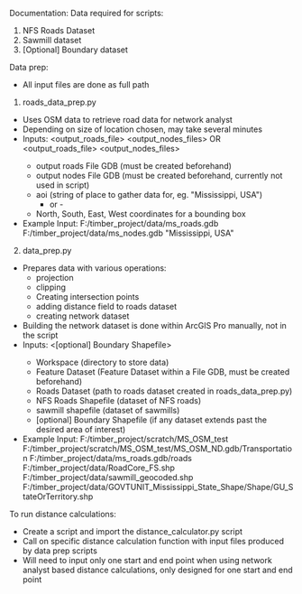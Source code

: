Documentation:
Data required for scripts:
1. NFS Roads Dataset
2. Sawmill dataset
3. [Optional] Boundary dataset

Data prep:
- All input files are done as full path
1. roads_data_prep.py
  - Uses OSM data to retrieve road data for network analyst
  - Depending on size of location chosen, may take several minutes
  - Inputs: <output_roads_file> <output_nodes_files> <aoi>   OR    <output_roads_file> <output_nodes_files> <north> <south> <east> <west>
      - output roads File GDB (must be created beforehand)
      - output nodes File GDB (must be created beforehand, currently not used in script)
      - aoi (string of place to gather data for, eg. "Mississippi, USA")
        - or -
      - North, South, East, West coordinates for a bounding box
  - Example Input:
      F:/timber_project/data/ms_roads.gdb
      F:/timber_project/data/ms_nodes.gdb
      "Mississippi, USA"

2. data_prep.py
  - Prepares data with various operations:
      - projection
      - clipping
      - Creating intersection points
      - adding distance field to roads dataset
      - creating network dataset
  - Building the network dataset is done within ArcGIS Pro manually, not in the script
  - Inputs: <Workspace> <Feature Dataset> <Roads Dataset> <NFS Roads Shapefile> <sawmill shapefile> <[optional] Boundary Shapefile>
      - Workspace (directory to store data)
      - Feature Dataset (Feature Dataset within a File GDB, must be created beforehand)
      - Roads Dataset (path to roads dataset created in roads_data_prep.py)
      - NFS Roads Shapefile (dataset of NFS roads)
      - sawmill shapefile (dataset of sawmills)
      - [optional] Boundary Shapefile (if any dataset extends past the desired area of interest)
  - Example Input:
      F:/timber_project/scratch/MS_OSM_test
      F:/timber_project/scratch/MS_OSM_test/MS_OSM_ND.gdb/Transportation
      F:/timber_project/data/ms_roads.gdb/roads
      F:/timber_project/data/RoadCore_FS.shp
      F:/timber_project/data/sawmill_geocoded.shp
      F:/timber_project/data/GOVTUNIT_Mississippi_State_Shape/Shape/GU_StateOrTerritory.shp

To run distance calculations:
- Create a script and import the distance_calculator.py script
- Call on specific distance calculation function with input files produced by data prep scripts
- Will need to input only one start and end point when using network analyst based distance calculations, only designed for one start and end point
